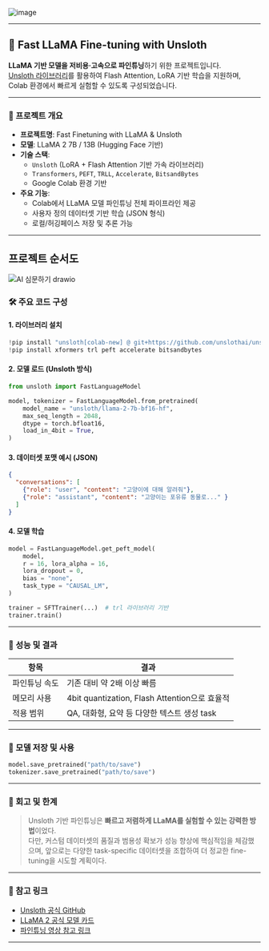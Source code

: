 ![image](https://github.com/user-attachments/assets/7f3f7ada-151c-4cfb-972e-8a3f1bfc1fb5)

---

## 🧠 Fast LLaMA Fine-tuning with Unsloth

**LLaMA 기반 모델을 저비용·고속으로 파인튜닝**하기 위한 프로젝트입니다.  
[Unsloth 라이브러리](https://github.com/unslothai/unsloth)를 활용하여 Flash Attention, LoRA 기반 학습을 지원하며, Colab 환경에서 빠르게 실험할 수 있도록 구성되었습니다.

---

### 📌 프로젝트 개요

- **프로젝트명**: Fast Finetuning with LLaMA & Unsloth
- **모델**: LLaMA 2 7B / 13B (Hugging Face 기반)
- **기술 스택**: 
  - `Unsloth` (LoRA + Flash Attention 기반 가속 라이브러리)
  - `Transformers`, `PEFT`, `TRLL`, `Accelerate`, `BitsandBytes`
  - Google Colab 환경 기반
- **주요 기능**:
  - Colab에서 LLaMA 모델 파인튜닝 전체 파이프라인 제공
  - 사용자 정의 데이터셋 기반 학습 (JSON 형식)
  - 로컬/허깅페이스 저장 및 추론 가능

---
## 프로젝트 순서도 

![AI 심문하기 drawio](https://github.com/user-attachments/assets/1008d5af-e3b3-4348-a9d1-7f5a335b9b76)

### 🛠️ 주요 코드 구성

#### 1. 라이브러리 설치
```python
!pip install "unsloth[colab-new] @ git+https://github.com/unslothai/unsloth.git"
!pip install xformers trl peft accelerate bitsandbytes
```

#### 2. 모델 로드 (Unsloth 방식)
```python
from unsloth import FastLanguageModel

model, tokenizer = FastLanguageModel.from_pretrained(
    model_name = "unsloth/llama-2-7b-bf16-hf",
    max_seq_length = 2048,
    dtype = torch.bfloat16,
    load_in_4bit = True,
)
```

#### 3. 데이터셋 포맷 예시 (JSON)
```json
{
  "conversations": [
    {"role": "user", "content": "고양이에 대해 알려줘"},
    {"role": "assistant", "content": "고양이는 포유류 동물로..." }
  ]
}
```

#### 4. 모델 학습
```python
model = FastLanguageModel.get_peft_model(
    model,
    r = 16, lora_alpha = 16,
    lora_dropout = 0,
    bias = "none",
    task_type = "CAUSAL_LM",
)

trainer = SFTTrainer(...)  # trl 라이브러리 기반
trainer.train()
```

---

### 🧪 성능 및 결과

| 항목 | 결과 |
|------|------|
| 파인튜닝 속도 | 기존 대비 약 2배 이상 빠름 |
| 메모리 사용 | 4bit quantization, Flash Attention으로 효율적 |
| 적용 범위 | QA, 대화형, 요약 등 다양한 텍스트 생성 task |

---

### 💾 모델 저장 및 사용

```python
model.save_pretrained("path/to/save")
tokenizer.save_pretrained("path/to/save")
```

---

### 🔁 회고 및 한계

> Unsloth 기반 파인튜닝은 **빠르고 저렴하게 LLaMA를 실험할 수 있는 강력한 방법**이었다.  
> 다만, 커스텀 데이터셋의 품질과 범용성 확보가 성능 향상에 핵심적임을 체감했으며, 앞으로는 다양한 task-specific 데이터셋을 조합하여 더 정교한 fine-tuning을 시도할 계획이다.

---

### 📎 참고 링크

- [Unsloth 공식 GitHub](https://github.com/unslothai/unsloth)
- [LLaMA 2 공식 모델 카드](https://huggingface.co/meta-llama)
- [파인튜닝 영상 참고 링크](https://www.youtube.com/watch?v=QaOIcJDDDjo)

---
